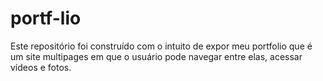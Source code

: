 # portf-lio
Este repositório foi construído com o intuito de expor meu portfolio que é um site multipages em que o usuário pode navegar entre elas, acessar vídeos e fotos.
